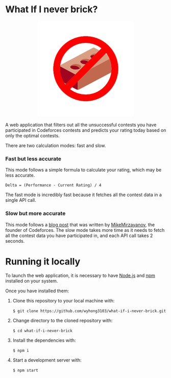 # What If I never brick?


<div align="center">
	<img src="https://github.com/wyhong3103/what-if-i-never-brick/blob/main/src/assets/neverbrick.png" width="300">
</div>


A web application that filters out all the unsuccessful contests you have participated in Codeforces contests and predicts your rating today based on only the optimal contests.

There are two calculation modes: fast and slow.

### Fast but less accurate

This mode follows a simple formula to calculate your rating, which may be less accurate.

```
Delta = (Performance - Current Rating) / 4
```

The fast mode is incredibly fast because it fetches all the contest data in a single API call.

### Slow but more accurate

This mode follows a [blog post](https://codeforces.com/blog/entry/20762) that was written by [MikeMirzayanov](https://codeforces.com/profile/MikeMirzayanov), the founder of Codeforces. The slow mode takes more time as it needs to fetch all the contest data you have participated in, and each API call takes 2 seconds.

# Running it locally

To launch the web application, it is necessary to have <a href="http://nodejs.org/" target="_blank">Node.js</a> and <a href="https://npmjs.com/" target="_blank">npm</a> installed on your system.

Once you have installed them: 

1. Clone this repository to your local machine with:

	`$ git clone https://github.com/wyhong3103/what-if-i-never-brick.git`

2. Change directory to the cloned repository with:

	`$ cd what-if-i-never-brick`

3. Install the dependencies with:

	`$ npm i`

4. Start a development server with:

	`$ npm start`